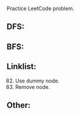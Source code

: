Practice LeetCode problem.
## DFS:  

## BFS:  

## Linklist:  
82. Use dummy node. 
83. Remove node.

## Other:  
